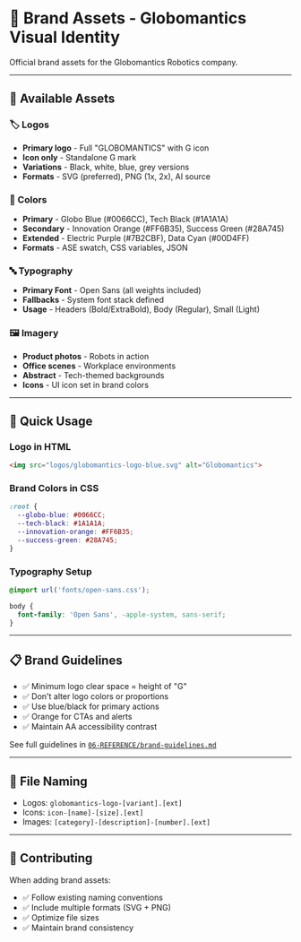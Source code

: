 # 🎨 Brand Assets - Globomantics Visual Identity

Official brand assets for the Globomantics Robotics company.

---

## 📁 Available Assets

### 🏷️ Logos
- **Primary logo** - Full "GLOBOMANTICS" with G icon
- **Icon only** - Standalone G mark
- **Variations** - Black, white, blue, grey versions
- **Formats** - SVG (preferred), PNG (1x, 2x), AI source

### 🎨 Colors
- **Primary** - Globo Blue (#0066CC), Tech Black (#1A1A1A)
- **Secondary** - Innovation Orange (#FF6B35), Success Green (#28A745)
- **Extended** - Electric Purple (#7B2CBF), Data Cyan (#00D4FF)
- **Formats** - ASE swatch, CSS variables, JSON

### 🔤 Typography
- **Primary Font** - Open Sans (all weights included)
- **Fallbacks** - System font stack defined
- **Usage** - Headers (Bold/ExtraBold), Body (Regular), Small (Light)

### 🖼️ Imagery
- **Product photos** - Robots in action
- **Office scenes** - Workplace environments  
- **Abstract** - Tech-themed backgrounds
- **Icons** - UI icon set in brand colors

---

## 🚦 Quick Usage

### Logo in HTML
```html
<img src="logos/globomantics-logo-blue.svg" alt="Globomantics">
```

### Brand Colors in CSS
```css
:root {
  --globo-blue: #0066CC;
  --tech-black: #1A1A1A;
  --innovation-orange: #FF6B35;
  --success-green: #28A745;
}
```

### Typography Setup
```css
@import url('fonts/open-sans.css');

body {
  font-family: 'Open Sans', -apple-system, sans-serif;
}
```

---

## 📋 Brand Guidelines

- ✅ Minimum logo clear space = height of "G"
- ✅ Don't alter logo colors or proportions
- ✅ Use blue/black for primary actions
- ✅ Orange for CTAs and alerts
- ✅ Maintain AA accessibility contrast

See full guidelines in [`06-REFERENCE/brand-guidelines.md`](../06-REFERENCE/brand-guidelines.md)

---

## 📝 File Naming

- Logos: `globomantics-logo-[variant].[ext]`
- Icons: `icon-[name]-[size].[ext]`
- Images: `[category]-[description]-[number].[ext]`

---

## 🤝 Contributing

When adding brand assets:
- ✅ Follow existing naming conventions
- ✅ Include multiple formats (SVG + PNG)
- ✅ Optimize file sizes
- ✅ Maintain brand consistency